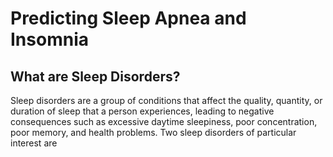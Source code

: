 # Predicting Sleep Apnea and Insomnia
## What are Sleep Disorders?
Sleep disorders are a group of conditions that affect the quality, quantity, or duration of sleep that a person experiences, leading to negative consequences such as excessive daytime sleepiness, poor concentration, poor memory, and health problems. Two sleep disorders of particular interest are 
